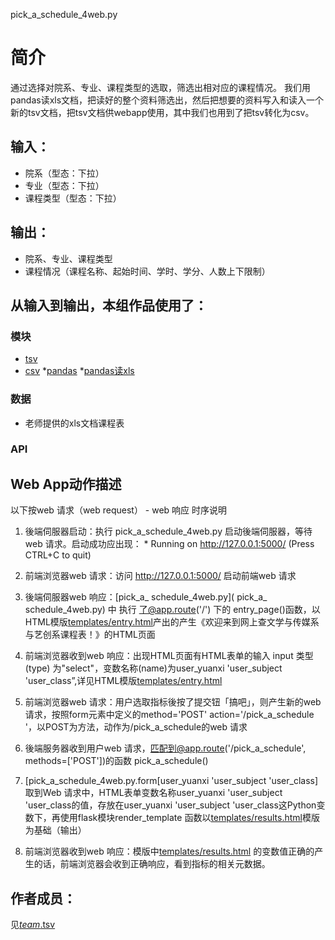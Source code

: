pick_a_schedule_4web.py

# 简介 
通过选择对院系、专业、课程类型的选取，筛选出相对应的课程情况。
我们用pandas读xls文档，把读好的整个资料筛选出，然后把想要的资料写入和读入一个新的tsv文档，把tsv文档供webapp使用，其中我们也用到了把tsv转化为csv。
		

## 输入：
* 院系（型态：下拉）
* 专业（型态：下拉）
* 课程类型（型态：下拉）
## 输出：
* 院系、专业、课程类型
* 课程情况（课程名称、起始时间、学时、学分、人数上下限制）
## 从输入到输出，本组作品使用了：
### 模块
* [tsv](http://www.52ij.com/jishu/python/12449.html)
* [csv](http://www.cnblogs.com/nisen/p/6155492.html)
*[pandas](http://www.jb51.net/article/63216.htm)
*[pandas读xls](http://www.cnblogs.com/lhj588/archive/2012/01/06/2314181.html)
### 数据
* 老师提供的xls文档课程表
### API
## Web App动作描述

以下按web 请求（web request） - web 响应 时序说明

1. 後端伺服器启动：执行 pick_a_schedule_4web.py 启动後端伺服器，等待web 请求。启动成功应出现：  * Running on http://127.0.0.1:5000/ (Press CTRL+C to quit)

2. 前端浏览器web 请求：访问 http://127.0.0.1:5000/ 启动前端web 请求

3. 後端伺服器web 响应：[pick_a_ schedule_4web.py]( pick_a_ schedule_4web.py) 中 执行 了@app.route('/') 下的 entry_page()函数，以HTML模版[templates/entry.html](templates/entry.html)产出的产生《欢迎来到网上查文学与传媒系与艺创系课程表！》的HTML页面

4. 前端浏览器收到web 响应：出现HTML页面有HTML表单的输入 input 类型(type) 为"select"，变数名称(name)为user_yuanxi 'user_subject 'user_class”,详见HTML模版[templates/entry.html](templates/entry.html)

5. 前端浏览器web 请求：用户选取指标後按了提交钮「搞吧」，则产生新的web 请求，按照form元素中定义的method='POST' action='/pick_a_schedule '，以POST为方法，动作为/pick_a_schedule的web 请求

6. 後端服务器收到用户web 请求，匹配到@app.route('/pick_a_schedule', methods=['POST'])的函数 pick_a_schedule() 

7. [pick_a_schedule_4web.py.form[user_yuanxi 'user_subject 'user_class]	取到Web 请求中，HTML表单变数名称user_yuanxi 'user_subject 'user_class的值，存放在user_yuanxi 'user_subject 'user_class这Python变数下，再使用flask模块render_template 函数以[templates/results.html](templates/results.html)模版为基础（输出）

8. 前端浏览器收到web 响应：模版中[templates/results.html](templates/results.html) 的变数值正确的产生的话，前端浏览器会收到正确响应，看到指标的相关元数据。




## 作者成员：
见[_team_.tsv](https://github.com/hujingyin/nfu_newmedia_python/blob/master/%E4%BA%8CC%E7%BB%84/_team_/_team_.tsv)
